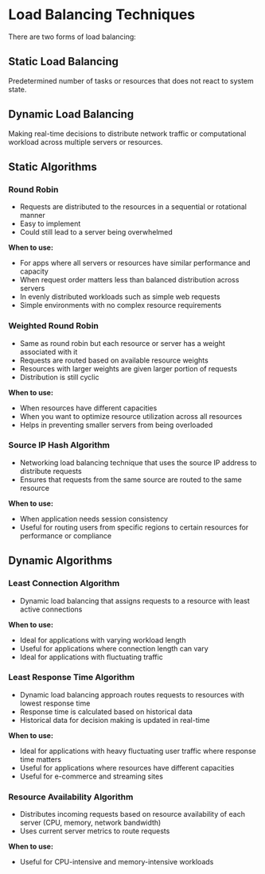 # Load Balancing Techniques

There are two forms of load balancing:

## Static Load Balancing
Predetermined number of tasks or resources that does not react to system state.

## Dynamic Load Balancing
Making real-time decisions to distribute network traffic or computational workload across multiple servers or resources.

## Static Algorithms

### Round Robin
- Requests are distributed to the resources in a sequential or rotational manner
- Easy to implement
- Could still lead to a server being overwhelmed

**When to use:**
- For apps where all servers or resources have similar performance and capacity
- When request order matters less than balanced distribution across servers
- In evenly distributed workloads such as simple web requests
- Simple environments with no complex resource requirements

### Weighted Round Robin
- Same as round robin but each resource or server has a weight associated with it
- Requests are routed based on available resource weights
- Resources with larger weights are given larger portion of requests
- Distribution is still cyclic

**When to use:**
- When resources have different capacities
- When you want to optimize resource utilization across all resources
- Helps in preventing smaller servers from being overloaded

### Source IP Hash Algorithm
- Networking load balancing technique that uses the source IP address to distribute requests
- Ensures that requests from the same source are routed to the same resource

**When to use:**
- When application needs session consistency
- Useful for routing users from specific regions to certain resources for performance or compliance

## Dynamic Algorithms

### Least Connection Algorithm
- Dynamic load balancing that assigns requests to a resource with least active connections

**When to use:**
- Ideal for applications with varying workload length
- Useful for applications where connection length can vary
- Ideal for applications with fluctuating traffic

### Least Response Time Algorithm
- Dynamic load balancing approach routes requests to resources with lowest response time
- Response time is calculated based on historical data
- Historical data for decision making is updated in real-time

**When to use:**
- Ideal for applications with heavy fluctuating user traffic where response time matters
- Useful for applications where resources have different capacities
- Useful for e-commerce and streaming sites

### Resource Availability Algorithm
- Distributes incoming requests based on resource availability of each server (CPU, memory, network bandwidth)
- Uses current server metrics to route requests

**When to use:**
- Useful for CPU-intensive and memory-intensive workloads
